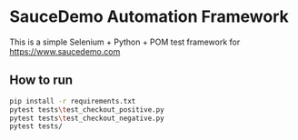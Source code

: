 # SauceDemo Automation Framework

This is a simple Selenium + Python + POM test framework for https://www.saucedemo.com

## How to run

```bash
pip install -r requirements.txt
pytest tests\test_checkout_positive.py
pytest tests\test_checkout_negative.py
pytest tests/

